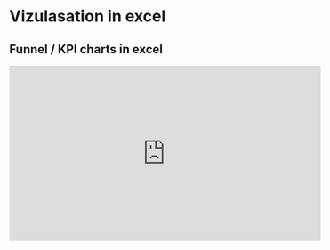 # Vizulasation in excel

## Funnel / KPI charts in excel
<iframe width="560" height="315" src="https://www.youtube.com/embed/6_75Vhm-LZQ" frameborder="0" allow="accelerometer; autoplay; encrypted-media; gyroscope; picture-in-picture" allowfullscreen></iframe>
